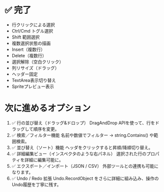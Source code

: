 # ✅ 完了
- 行クリックによる選択
- Ctrl/Cmd トグル選択
- Shift 範囲選択
- 複数選択状態の描画
- Insert（複数行）
- Delete（複数行）
- 選択解除（空白クリック）
- 列リサイズ（ドラッグ）
- ヘッダー固定
- TextArea表示切り替え
- Spriteプレビュー表示

# 次に進めるオプション
1. ✅ 行の並び替え（ドラッグ&ドロップ）
DragAndDrop APIを使って、行をドラッグして順序を変更。
2. ✅ 検索／フィルター機能
名前や数値でフィルター → string.Contains() や範囲検索。
3. ✅ 並び替え（ソート）機能
ヘッダをクリックすると昇順/降順切り替え。
4. ✅ 詳細編集ビュー（インスペクタのような右パネル）
選択された行のプロパティを詳細に編集可能に。
5. ✅ エクスポート／インポート（JSON / CSV）
外部ツールとの連携も可能になります。
6. ✅ Undo / Redo 拡張
Undo.RecordObject をさらに詳細に組み込み、操作のUndo履歴を丁寧に残す。
